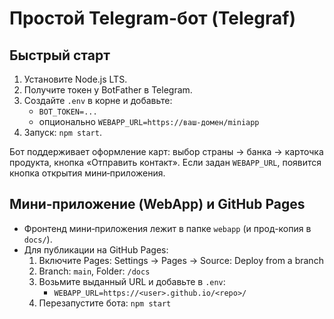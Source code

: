 # Простой Telegram-бот (Telegraf)

## Быстрый старт
1. Установите Node.js LTS.
2. Получите токен у BotFather в Telegram.
3. Создайте `.env` в корне и добавьте:
   - `BOT_TOKEN=...`
   - опционально `WEBAPP_URL=https://ваш-домен/miniapp`
4. Запуск: `npm start`.

Бот поддерживает оформление карт: выбор страны → банка → карточка продукта, кнопка «Отправить контакт». Если задан `WEBAPP_URL`, появится кнопка открытия мини‑приложения.

## Мини‑приложение (WebApp) и GitHub Pages

- Фронтенд мини‑приложения лежит в папке `webapp` (и прод-копия в `docs/`).
- Для публикации на GitHub Pages:
  1. Включите Pages: Settings → Pages → Source: Deploy from a branch
  2. Branch: `main`, Folder: `/docs`
  3. Возьмите выданный URL и добавьте в `.env`:
     - `WEBAPP_URL=https://<user>.github.io/<repo>/`
  4. Перезапустите бота: `npm start`

